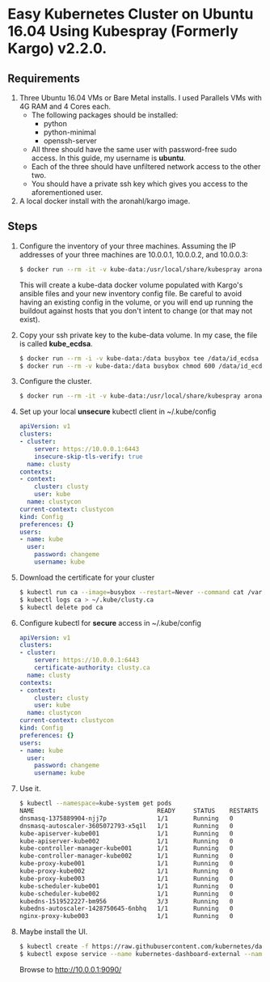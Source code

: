 # Easy Kubernetes Cluster on Ubuntu 16.04 Using Kubespray (Formerly Kargo) v2.2.0.

## Requirements
1. Three Ubuntu 16.04 VMs or Bare Metal installs.  I used Parallels VMs with 4G RAM and 4 Cores each.
    * The following packages should be installed:
        * python
        * python-minimal
        * openssh-server
    * All three should have the same user with password-free sudo access.  In this guide, my username is **ubuntu**.
    * Each of the three should have unfiltered network access to the other two.
    * You should have a private ssh key which gives you access to the aforementioned user.
1. A local docker install with the aronahl/kargo image.

## Steps
1. Configure the inventory of your three machines.  Assuming the IP addresses of your three machines are 10.0.0.1, 10.0.0.2, and 10.0.0.3:

    ```bash
    $ docker run --rm -it -v kube-data:/usr/local/share/kubespray aronahl/kargo python3 ./contrib/inventory_builder/inventory.py 10.0.0.1 10.0.0.2 10.0.0.3
    ```
    
    This will create a kube-data docker volume populated with Kargo's ansible files and your new inventory config file.  Be careful to avoid having an existing config in the volume, or you will end up running the buildout against hosts that you don't intent to change (or that may not exist).
    
1. Copy your ssh private key to the kube-data volume.  In my case, the file is called **kube_ecdsa**.

    ```bash
    $ docker run --rm -i -v kube-data:/data busybox tee /data/id_ecdsa < kube_ecdsa
    $ docker run --rm -v kube-data:/data busybox chmod 600 /data/id_ecdsa
    ```
    
1. Configure the cluster.

    ```bash
    $ docker run --rm -it -v kube-data:/usr/local/share/kubespray aronahl/kargo ansible-playbook -i ./inventory.cfg cluster.yml -b -v --private-key=./id_ecdsa -u ubuntu -e kube_version=v1.7.3
    ```
    
1. Set up your local **unsecure** kubectl client in ~/.kube/config

    ```yaml
    apiVersion: v1
    clusters:
    - cluster:
        server: https://10.0.0.1:6443
        insecure-skip-tls-verify: true
      name: clusty
    contexts:
    - context:
        cluster: clusty
        user: kube
      name: clustycon
    current-context: clustycon
    kind: Config
    preferences: {}
    users:
    - name: kube
      user:
        password: changeme
        username: kube
    ```
1. Download the certificate for your cluster

    ```bash
    $ kubectl run ca --image=busybox --restart=Never --command cat /var/run/secrets/kubernetes.io/serviceaccount/ca.crt
    $ kubectl logs ca > ~/.kube/clusty.ca
    $ kubectl delete pod ca
    ```

1. Configure kubectl for **secure** access in ~/.kube/config

    ```yaml
    apiVersion: v1
    clusters:
    - cluster:
        server: https://10.0.0.1:6443
        certificate-authority: clusty.ca
      name: clusty
    contexts:
    - context:
        cluster: clusty
        user: kube
      name: clustycon
    current-context: clustycon
    kind: Config
    preferences: {}
    users:
    - name: kube
      user:
        password: changeme
        username: kube
    ```

1. Use it.

    ```bash
	$ kubectl --namespace=kube-system get pods
	NAME                                  READY     STATUS    RESTARTS   AGE
	dnsmasq-1375889904-njj7p              1/1       Running   0          2m
	dnsmasq-autoscaler-3605072793-x5q1l   1/1       Running   0          2m
	kube-apiserver-kube001                1/1       Running   0          2m
	kube-apiserver-kube002                1/1       Running   0          2m
	kube-controller-manager-kube001       1/1       Running   0          2m
	kube-controller-manager-kube002       1/1       Running   0          2m
	kube-proxy-kube001                    1/1       Running   0          2m
	kube-proxy-kube002                    1/1       Running   0          1m
	kube-proxy-kube003                    1/1       Running   0          1m
	kube-scheduler-kube001                1/1       Running   0          2m
	kube-scheduler-kube002                1/1       Running   0          2m
	kubedns-1519522227-bm956              3/3       Running   0          2m
	kubedns-autoscaler-1428750645-6nbhq   1/1       Running   0          2m
	nginx-proxy-kube003                   1/1       Running   0          2m
    ```

1. Maybe install the UI.

    ```bash
    $ kubectl create -f https://raw.githubusercontent.com/kubernetes/dashboard/v1.6.3/src/deploy/kubernetes-dashboard.yaml
    $ kubectl expose service --name kubernetes-dashboard-external --namespace=kube-system kubernetes-dashboard --external-ip=10.0.0.1 --port=9090
    ```
    
    Browse to http://10.0.0.1:9090/
